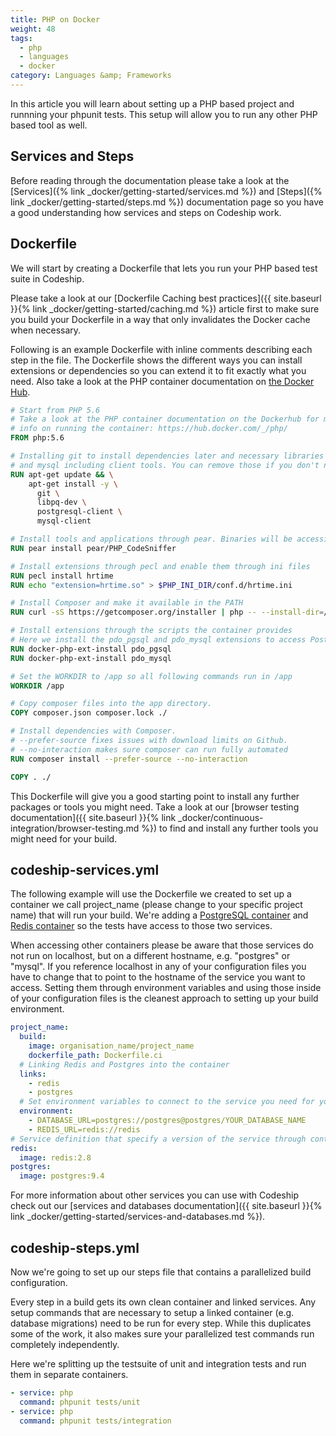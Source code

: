 ```yaml
---
title: PHP on Docker
weight: 48
tags:
  - php
  - languages
  - docker
category: Languages &amp; Frameworks
---
```

In this article you will learn about setting up a PHP based project and runnning your phpunit tests. This setup will allow you to run any other PHP based tool as well.

## Services and Steps
Before reading through the documentation please take a look at the [Services]({% link _docker/getting-started/services.md %}) and [Steps]({% link _docker/getting-started/steps.md %}) documentation page so you have a good understanding how services and steps on Codeship work.

## Dockerfile
We will start by creating a Dockerfile that lets you run your PHP based test suite in Codeship.

Please take a look at our [Dockerfile Caching best practices]({{ site.baseurl }}{% link _docker/getting-started/caching.md %}) article first to make sure you build your Dockerfile in a way that only invalidates the Docker cache when necessary.

Following is an example Dockerfile with inline comments describing each step in the file. The Dockerfile shows the different ways you can install extensions or dependencies so you can extend it to fit exactly what you need. Also take a look at the PHP container documentation on [the Docker Hub](https://hub.docker.com/_/php/).

```Dockerfile
# Start from PHP 5.6
# Take a look at the PHP container documentation on the Dockerhub for more detailed
# info on running the container: https://hub.docker.com/_/php/
FROM php:5.6

# Installing git to install dependencies later and necessary libraries for postgres
# and mysql including client tools. You can remove those if you don't need them for your build.
RUN apt-get update && \
    apt-get install -y \
      git \
      libpq-dev \
      postgresql-client \
      mysql-client

# Install tools and applications through pear. Binaries will be accessible in your PATH.
RUN pear install pear/PHP_CodeSniffer

# Install extensions through pecl and enable them through ini files
RUN pecl install hrtime
RUN echo "extension=hrtime.so" > $PHP_INI_DIR/conf.d/hrtime.ini

# Install Composer and make it available in the PATH
RUN curl -sS https://getcomposer.org/installer | php -- --install-dir=/usr/bin/ --filename=composer

# Install extensions through the scripts the container provides
# Here we install the pdo_pgsql and pdo_mysql extensions to access PostgreSQL and MySQL.
RUN docker-php-ext-install pdo_pgsql
RUN docker-php-ext-install pdo_mysql

# Set the WORKDIR to /app so all following commands run in /app
WORKDIR /app

# Copy composer files into the app directory.
COPY composer.json composer.lock ./

# Install dependencies with Composer.
# --prefer-source fixes issues with download limits on Github.
# --no-interaction makes sure composer can run fully automated
RUN composer install --prefer-source --no-interaction

COPY . ./
```

This Dockerfile will give you a good starting point to install any further packages or tools you might need. Take a look at our [browser testing documentation]({{ site.baseurl }}{% link _docker/continuous-integration/browser-testing.md %}) to find and install any further tools you might need for your build.

## codeship-services.yml

The following example will use the Dockerfile we created to set up a container we call project_name (please change to your specific project name) that will run your build. We're adding a [PostgreSQL container](https://hub.docker.com/_/postgres/) and [Redis container](https://hub.docker.com/_/redis/) so the tests have access to those two services.

When accessing other containers please be aware that those services do not run on localhost, but on a different hostname, e.g. "postgres" or "mysql". If you reference localhost in any of your configuration files you have to change that to point to the hostname of the service you want to access. Setting them through environment variables and using those inside of your configuration files is the cleanest approach to setting up your build environment.

```yaml
project_name:
  build:
    image: organisation_name/project_name
    dockerfile_path: Dockerfile.ci
  # Linking Redis and Postgres into the container
  links:
    - redis
    - postgres
  # Set environment variables to connect to the service you need for your build. Those environment variables can overwrite settings from your configuration files if configured. Make sure that your environment variables and configuration files work work together as expected.
  environment:
    - DATABASE_URL=postgres://postgres@postgres/YOUR_DATABASE_NAME
    - REDIS_URL=redis://redis
# Service definition that specify a version of the service through container tags
redis:
  image: redis:2.8
postgres:
  image: postgres:9.4
```

For more information about other services you can use with Codeship check out our [services and databases documentation]({{ site.baseurl }}{% link _docker/getting-started/services-and-databases.md %}).

## codeship-steps.yml

Now we're going to set up our steps file that contains a parallelized build configuration.

Every step in a build gets its own clean container and linked services. Any setup commands that are necessary to setup a linked container (e.g. database migrations) need to be run for every step. While this duplicates some of the work, it also makes sure your parallelized test commands run completely independently.

Here we're splitting up the testsuite of unit and integration tests and run them in separate containers.

```yaml
- service: php
  command: phpunit tests/unit
- service: php
  command: phpunit tests/integration
```
